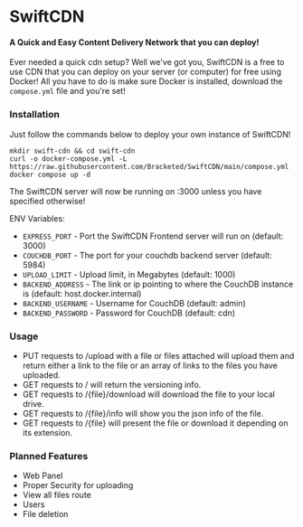 # SwiftCDN

#### A Quick and Easy Content Delivery Network that you can deploy!

Ever needed a quick cdn setup?
Well we've got you, SwiftCDN is a free to use CDN that you can deploy on your server (or computer) for free using Docker!
All you have to do is make sure Docker is installed, download the `compose.yml` file and you're set!

### Installation

Just follow the commands below to deploy your own instance of SwiftCDN!

```
mkdir swift-cdn && cd swift-cdn
curl -o docker-compose.yml -L https://raw.githubusercontent.com/Bracketed/SwiftCDN/main/compose.yml
docker compose up -d
```

The SwiftCDN server will now be running on :3000 unless you have specified otherwise!

ENV Variables:

-   `EXPRESS_PORT` - Port the SwiftCDN Frontend server will run on (default: 3000)
-   `COUCHDB_PORT` - The port for your couchdb backend server (default: 5984)
-   `UPLOAD_LIMIT` - Upload limit, in Megabytes (default: 1000)
-   `BACKEND_ADDRESS` - The link or ip pointing to where the CouchDB instance is (default: host.docker.internal)
-   `BACKEND_USERNAME` - Username for CouchDB (default: admin)
-   `BACKEND_PASSWORD` - Password for CouchDB (default: cdn)

### Usage

-   PUT requests to /upload with a file or files attached will upload them and return either a link to the file or an array of links to the files you have uploaded.
-   GET requests to / will return the versioning info.
-   GET requests to /{file}/download will download the file to your local drive.
-   GET requests to /{file}/info will show you the json info of the file.
-   GET requests to /{file} will present the file or download it depending on its extension.

### Planned Features

-   Web Panel
-   Proper Security for uploading
-   View all files route
-   Users
-   File deletion
